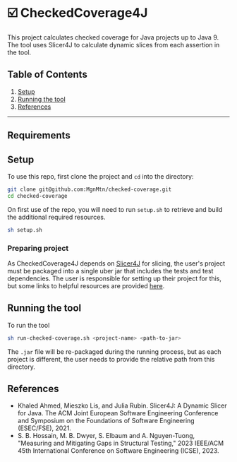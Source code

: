 # ☑️ CheckedCoverage4J

This project calculates checked coverage for Java projects up to Java 9. The
tool uses Slicer4J to calculate dynamic slices from each assertion in
the tool. 

## Table of Contents

1. [Setup](#setup)
2. [Running the tool](#running-the-tool)
3. [References](#references)

---
## Requirements

## Setup

To use this repo, first clone the project and `cd` into the directory:

```bash
git clone git@github.com:MgnMtn/checked-coverage.git
cd checked-coverage
```

On first use of the repo, you will need to run `setup.sh` to retrieve and build
the additional required resources. 

```bash
sh setup.sh
```
### Preparing project
As CheckedCoverage4J depends on [Slicer4J](https://github.com/resess/Slicer4J) for slicing, the user's project must be packaged into a single uber jar that includes the tests and test dependencies. 
The user is responsible for setting up their project for this, but some links to helpful resources are provided [here](resources/creating-an-uber-jar.md).

## Running the tool

To run the tool

```bash
sh run-checked-coverage.sh <project-name> <path-to-jar>
```
The `.jar` file will be re-packaged during the running process, but as each
project is different, the user needs to provide the relative path from this
directory. 


## References

- Khaled Ahmed, Mieszko Lis, and Julia Rubin. Slicer4J: A Dynamic Slicer for
  Java. The ACM Joint European Software Engineering Conference and Symposium on
  the Foundations of Software Engineering (ESEC/FSE), 2021.
- S. B. Hossain, M. B. Dwyer, S. Elbaum and A. Nguyen-Tuong, "Measuring and
  Mitigating Gaps in Structural Testing," 2023 IEEE/ACM 45th International
  Conference on Software Engineering (ICSE), 2023.


